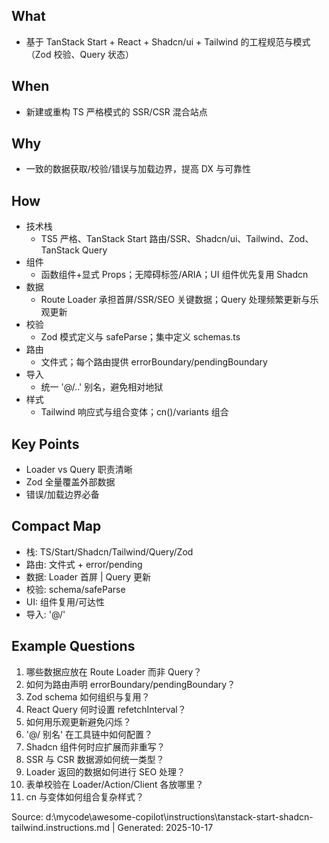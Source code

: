 ## What
- 基于 TanStack Start + React + Shadcn/ui + Tailwind 的工程规范与模式（Zod 校验、Query 状态）

## When
- 新建或重构 TS 严格模式的 SSR/CSR 混合站点

## Why
- 一致的数据获取/校验/错误与加载边界，提高 DX 与可靠性

## How
- 技术栈
  - TS5 严格、TanStack Start 路由/SSR、Shadcn/ui、Tailwind、Zod、TanStack Query
- 组件
  - 函数组件+显式 Props；无障碍标签/ARIA；UI 组件优先复用 Shadcn
- 数据
  - Route Loader 承担首屏/SSR/SEO 关键数据；Query 处理频繁更新与乐观更新
- 校验
  - Zod 模式定义与 safeParse；集中定义 schemas.ts
- 路由
  - 文件式；每个路由提供 errorBoundary/pendingBoundary
- 导入
  - 统一 '@/..' 别名，避免相对地狱
- 样式
  - Tailwind 响应式与组合变体；cn()/variants 组合

## Key Points
- Loader vs Query 职责清晰
- Zod 全量覆盖外部数据
- 错误/加载边界必备

## Compact Map
- 栈: TS/Start/Shadcn/Tailwind/Query/Zod
- 路由: 文件式 + error/pending
- 数据: Loader 首屏 | Query 更新
- 校验: schema/safeParse
- UI: 组件复用/可达性
- 导入: '@/'

## Example Questions
1) 哪些数据应放在 Route Loader 而非 Query？
2) 如何为路由声明 errorBoundary/pendingBoundary？
3) Zod schema 如何组织与复用？
4) React Query 何时设置 refetchInterval？
5) 如何用乐观更新避免闪烁？
6) '@/ 别名' 在工具链中如何配置？
7) Shadcn 组件何时应扩展而非重写？
8) SSR 与 CSR 数据源如何统一类型？
9) Loader 返回的数据如何进行 SEO 处理？
10) 表单校验在 Loader/Action/Client 各放哪里？
11) cn 与变体如何组合复杂样式？

Source: d:\mycode\awesome-copilot\instructions\tanstack-start-shadcn-tailwind.instructions.md | Generated: 2025-10-17
